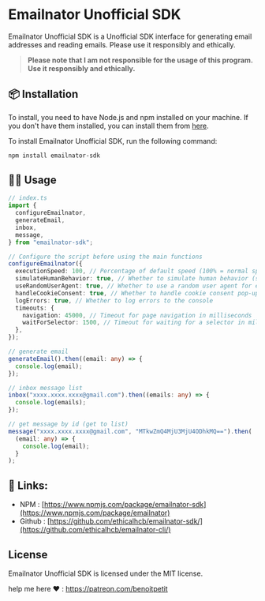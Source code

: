 # Emailnator Unofficial SDK

Emailnator Unofficial SDK is a Unofficial SDK interface for generating email addresses and reading emails. Please use it responsibly and ethically.

> **Please note that I am not responsible for the usage of this program. Use it responsibly and ethically.**

## 📦 Installation

To install, you need to have Node.js and npm installed on your machine. If you don't have them installed, you can install them from [here](https://nodejs.org/en/download/).

To install Emailnator Unofficial SDK, run the following command:

```bash
npm install emailnator-sdk
```

## 👨‍💻 Usage

```typescript
// index.ts
import {
  configureEmailnator,
  generateEmail,
  inbox,
  message,
} from "emailnator-sdk";

// Configure the script before using the main functions
configureEmailnator({
  executionSpeed: 100, // Percentage of default speed (100% = normal speed)
  simulateHumanBehavior: true, // Whether to simulate human behavior (scrolling, mouse movements)
  useRandomUserAgent: true, // Whether to use a random user agent for each request
  handleCookieConsent: true, // Whether to handle cookie consent pop-ups
  logErrors: true, // Whether to log errors to the console
  timeouts: {
    navigation: 45000, // Timeout for page navigation in milliseconds
    waitForSelector: 1500, // Timeout for waiting for a selector in milliseconds
  },
});

// generate email
generateEmail().then((email: any) => {
  console.log(email);
});

// inbox message list
inbox("xxxx.xxxx.xxxx@gmail.com").then((emails: any) => {
  console.log(emails);
});

// get message by id (get to list)
message("xxxx.xxxx.xxxx@gmail.com", "MTkwZmQ4MjU3MjU4ODhkMQ==").then(
  (email: any) => {
    console.log(email);
  }
);
```

## 🔗 Links:

- NPM : [https://www.npmjs.com/package/emailnator-sdk](https://www.npmjs.com/package/emailnator)
- Github : [https://github.com/ethicalhcb/emailnator-sdk/](https://github.com/ethicalhcb/emailnator-cli/)

## License

Emailnator Unofficial SDK is licensed under the MIT license.

help me here ❤️ : https://patreon.com/benoitpetit
